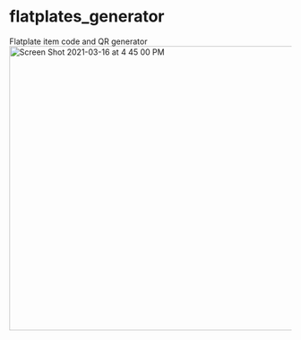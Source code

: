 # flatplates_generator
 Flatplate item code and QR generator <br>
<img width="507" alt="Screen Shot 2021-03-16 at 4 45 00 PM" src="https://user-images.githubusercontent.com/31088155/111377377-f3d4bb00-8676-11eb-91f1-1e3439fe6cef.png">
